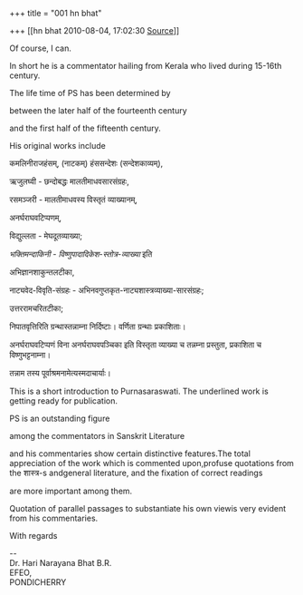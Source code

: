 +++
title = "001 hn bhat"

+++
[[hn bhat	2010-08-04, 17:02:30 [Source](https://groups.google.com/g/bvparishat/c/OxlLEsXoh9I)]]



Of course, I can.

In short he is a commentator hailing from Kerala who lived during 15-16th century.

  

The life time of PS has been determined by

between the later half of the fourteenth century

and the first half of the fifteenth century.

His original works include

कमलिनीराजहंसम्, (नाटकम्) हंससन्देशः (सन्देशकाव्यम्),

ऋजुलघ्वी - छन्दोबद्धः मालतीमाधवसारसंग्रहः,

रसमञ्जरी - मालतीमाधवस्य विस्तृतं व्याख्यानम्,

अनर्घराघवटिप्पणम्,

विद्युल्लता - मेघदूतव्याख्या;

*भक्तिमन्दाकिनी - विष्णुपादादिकेश-स्तोत्र-व्याख्या* इति

अभिज्ञानशाकुन्तलटीका,

नाट्यवेद-विवृति-संग्रहः - अभिनवगुप्तकृत-नाट्यशास्त्रव्याख्या-सारसंग्रहः;

उत्तररामचरितटीका;

निपातवृत्तिरिति ग्रन्थास्तन्नाम्ना निर्दिष्टाः। वर्णिता ग्रन्थाः प्रकाशिताः।

  

अनर्घराघवटिप्पणं विना अनर्घराघवपञ्चिका इति विस्तृता व्याख्या च तन्नम्ना प्रस्तुता, प्रकाशिता च विष्णुभट्टनाम्ना।

तन्नाम तस्य पूर्वाश्रमनामेत्यस्मदाचार्याः।

  

This is a short introduction to Purnasaraswati. The underlined work is getting ready for publication.

  

PS is an outstanding figure

among the commentators in Sanskrit Literature

and his commentaries show certain distinctive features.The total appreciation of the work which is commented upon,profuse quotations from the शास्त्र-s andgeneral literature, and the fixation of correct readings

are more important among them.

Quotation of parallel passages to substantiate his own viewis very evident from his commentaries.

  

With regards

  
--  
Dr. Hari Narayana Bhat B.R.  
EFEO,  
PONDICHERRY  

